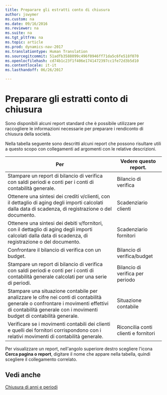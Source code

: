 ```yaml
---
title: Preparare gli estratti conto di chiusura
author: jswymer
ms.custom: na
ms.date: 09/16/2016
ms.reviewer: na
ms.suite: na
ms.tgt_pltfrm: na
ms.topic: article
ms.prod: dynamics-nav-2017
ms.translationtype: Human Translation
ms.sourcegitcommit: 51adfb3588099c496f0946ff71da5c6fe518f070
ms.openlocfilehash: cd74b1c23f1f406e1741472397cc1fe72d3b5d10
ms.contentlocale: it-it
ms.lasthandoff: 06/26/2017

---
```

# <a name="prepare-closing-statements"></a>Preparare gli estratti conto di chiusura
Sono disponibili alcuni report standard che è possibile utilizzare per raccogliere le informazioni necessarie per preparare i rendiconto di chiusura della società.

Nella tabella seguente sono descritti alcuni report che possono risultare utili a questo scopo con collegamenti ad argomenti con le relative descrizioni.

|Per     |Vedere questo report.                  |
|-------|---------------------------------|
|Stampare un report di bilancio di verifica con saldi periodi e conti per i conti di contabilità generale.|Bilancio di verifica|
|Ottenere una sintesi dei crediti v/clienti, con il dettaglio di aging degli importi calcolati dalla data di scadenza, di registrazione o del documento.|Scadenziario clienti|
|Ottenere una sintesi dei debiti v/fornitori, con il dettaglio di aging degli importi calcolati dalla data di scadenza, di registrazione o del documento.|Scadenziario fornitori|
|Confrontare il bilancio di verifica con un budget.|Bilancio di verifica/budget|
|Stampare un report di bilancio di verifica con saldi periodi e conti per i conti di contabilità generale calcolati per una serie di periodi.|Bilancio di verifica per periodo|
|Stampare una situazione contabile per analizzare le cifre nei conti di contabilità generale o confrontare i movimenti effettivi di contabilità generale con i movimenti budget di contabilità generale.|Situazione contabile|
|Verificare se i movimenti contabili dei clienti e quelli dei fornitori corrispondono con i relativi movimenti di contabilità generale.|Riconcilia conti clienti e fornitori|

Per visualizzare un report, nell'angolo superiore destro scegliere l'icona **Cerca pagina o report**, digitare il nome che appare nella tabella, quindi scegliere il collegamento correlato.

## <a name="see-also"></a>Vedi anche
[Chiusura di anni e periodi](year-close-years-periods.md)

